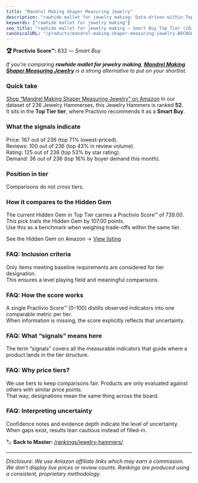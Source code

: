 ```yaml
---
title: "Mandrel Making Shaper Measuring Jewelry"
description: "rawhide mallet for jewelry making: Data-driven within Top Tier ranking using the Practivio Score™. Positioned by quality, value, demand, findability, momentum."
keywords: ["rawhide mallet for jewelry making"]
seo_title: "rawhide mallet for jewelry making — Smart Buy Top Tier (2025)"
canonicalURL: "/products/mandrel-making-shaper-measuring-jewelry-B0CNGKW357/"
---
```


**🏆 Practivio Score™:** 632 — _Smart Buy_


*If you're comparing **rawhide mallet for jewelry making**, **[Mandrel Making Shaper Measuring Jewelry](https://www.amazon.com/dp/B0CNGKW357?tag=practivio-20)** is a strong alternative to put on your shortlist.*
### Quick take
[Shop “Mandrel Making Shaper Measuring Jewelry” on Amazon](https://www.amazon.com/dp/B0CNGKW357?tag=practivio-20)
In our dataset of 236 Jewelry Hammerses, this Jewelry Hammers is ranked **52**.  
It sits in the **Top Tier tier**, where Practivio recommends it as a **Smart Buy**.

### What the signals indicate
Price: 167 out of 236 (top 71% lowest-priced).  
Reviews: 100 out of 236 (top 43% in review volume).  
Rating: 125 out of 236 (top 53% by star rating).  
Demand: 36 out of 236 (top 16% by buyer demand this month).

### Position in tier
Comparisons do not cross tiers.

### How it compares to the Hidden Gem
The current Hidden Gem in Top Tier carries a Practivio Score™ of 739.00.  
This pick trails the Hidden Gem by 107.00 points.  
Use this as a benchmark when weighing trade-offs within the same tier.  

See the Hidden Gem on Amazon → [View listing](https://www.amazon.com/dp/B082Y7WD59?tag=practivio-20)

### FAQ: Inclusion criteria
Only items meeting baseline requirements are considered for tier designation.  
This ensures a level playing field and meaningful comparisons.

### FAQ: How the score works
A single Practivio Score™ (0–100) distills observed indicators into one comparable metric per tier.  
When information is missing, the score explicitly reflects that uncertainty.

### FAQ: What “signals” means here
The term “signals” covers all the measurable indicators that guide where a product lands in the tier structure.

### FAQ: Why price tiers?
We use tiers to keep comparisons fair. Products are only evaluated against others with similar price points.  
That way, designations mean the same thing across the board.

### FAQ: Interpreting uncertainty
Confidence notes and evidence depth indicate the level of uncertainty.  
When gaps exist, results lean cautious instead of filled-in.


🏷️ **Back to Master:** [/rankings/jewelry-hammers/](/rankings/jewelry-hammers/)

---
_Disclosure: We use Amazon affiliate links which may earn a commission. We don’t display live prices or review counts. Rankings are produced using a consistent, proprietary methodology._
